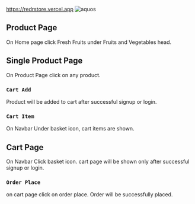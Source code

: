 https://redrstore.vercel.app
![aquos](https://user-images.githubusercontent.com/112859151/207375988-d00e01ec-decf-46e7-8018-a6692c179cbc.png)



## Product Page
On Home page click Fresh Fruits under Fruits and Vegetables head.

## Single Product Page
On Product Page click on any product.

### `Cart Add`
Product will be added to cart after successful signup or login.

### `Cart Item`
On Navbar Under basket icon, cart items are shown.

## Cart Page
On Navbar Click basket icon.
cart page will be shown only after successful signup or login.

### `Order Place`
on cart page click on order place.
Order will be successfully placed.


